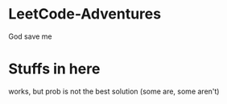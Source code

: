 # LeetCode-Adventures
God save me
# Stuffs in here
works, but prob is not the best solution (some are, some aren't)
